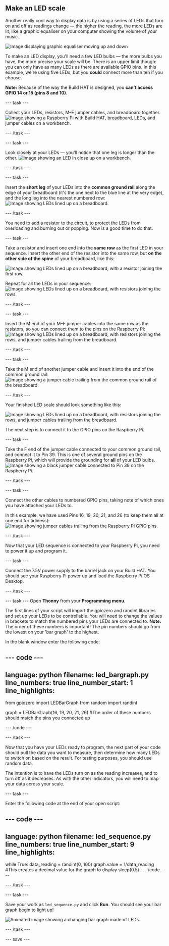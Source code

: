 ## Make an LED scale

Another really cool way to display data is by using a series of LEDs that turn on and off as readings change — the higher the reading, the more LEDs are lit; like a graphic equaliser on your computer showing the volume of your music.

![Image displaying graphic equaliser moving up and down](https://media.giphy.com/media/Hzt1XTt6gilFlK8Oea/giphy.gif)

To make an LED display, you'll need a few LED bulbs — the more bulbs you have, the more precise your scale will be. There is an upper limit though: you can only have as many LEDs as there are available GPIO pins. In this example, we're using five LEDs, but you **could** connect more than ten if you choose.

**Note:** Because of the way the Build HAT is designed, you **can't access GPIO 14 or 15 (pins 8 and 10)**.

--- task ---

Collect your LEDs, resistors, M–F jumper cables, and breadboard together. 
![Image showing a Raspberry Pi with Build HAT, breadboard, LEDs, and jumper cables on a workbench.](images/LEDbuild1.jpg)

--- /task ---

--- task ---

Look closely at your LEDs — you'll notice that one leg is longer than the other. 
![Image showing an LED in close up on a workbench.](images/LEDbuild2.jpg)

--- /task ---

--- task ---

Insert the **short leg** of your LEDs into the **common ground rail** along the edge of your breadboard (it's the one next to the blue line at the very edge), and the long leg into the nearest numbered row:
![Image showing LEDs lined up on a breadboard.](images/LEDbuild3.jpg)

--- /task ---

You need to add a resistor to the circuit, to protect the LEDs from overloading and burning out or popping. Now is a good time to do that.

--- task ---

Take a resistor and insert one end into the **same row** as the first LED in your sequence. Insert the other end of the resistor into the same row, but **on the other side of the spine** of your breadboard, like this:

![Image showing LEDs lined up on a breadboard, with a resistor joining the first row.](images/LEDbuild4.jpg)

Repeat for all the LEDs in your sequence:
![Image showing LEDs lined up on a breadboard, with resistors joining the rows.](images/LEDbuildX.jpg)

--- /task ---

--- task ---

Insert the M end of your M–F jumper cables into the same row as the resistors, so you can connect them to the pins on the Raspberry Pi: 
![Image showing LEDs lined up on a breadboard, with resistors joining the rows, and jumper cables trailing from the breadboard.](images/LEDbuild5.jpg)

--- /task ---

--- task ---

Take the M end of another jumper cable and insert it into the end of the common ground rail:
![Image showing a jumper cable trailing from the common ground rail of the breadboard.](images/LEDbuild6.jpg)

--- /task ---

Your finished LED scale should look something like this:

![Image showing LEDs lined up on a breadboard, with resistors joining the rows, and jumper cables trailing from the breadboard.](images/LEDbuild7.jpg)

The next step is to connect it to the GPIO pins on the Raspberry Pi. 

--- task ---

Take the F end of the jumper cable connected to your common ground rail, and connect it to Pin 39. This is one of several ground pins on the Raspberry Pi, which will provide the grounding for **all** of your LED bulbs.
![Image showing a black jumper cable connected to Pin 39 on the Raspberry Pi.](images/LEDbuild9.jpg)

--- /task ---

--- task ---

Connect the other cables to numbered GPIO pins, taking note of which ones you have attached your LEDs to. 

In this example, we have used Pins 16, 19, 20, 21, and 26 (to keep them all at one end for tidiness):
![Image showing jumper cables trailing from the Raspberry Pi GPIO pins.](images/LEDbuild10.jpg)

--- /task ---

Now that your LED sequence is connected to your Raspberry Pi, you need to power it up and program it. 

--- task ---

Connect the 7.5V power supply to the barrel jack on your Build HAT. You should see your Raspberry Pi power up and load the Raspberry Pi OS Desktop.

--- /task ---

--- task ---
Open **Thonny** from your **Programming menu**. 

The first lines of your script will import the gpiozero and randint libraries and set up your LEDs to be controllable. You will need to change the values in brackets to match the numbered pins your LEDs are connected to. **Note:** The order of these numbers is important! The pin numbers should go from the lowest on your 'bar graph' to the highest.

In the blank window enter the following code:

--- code ---
---
language: python
filename: led_bargraph.py
line_numbers: true
line_number_start: 1
line_highlights: 
---
from gpiozero import LEDBarGraph
from random import randint

graph = LEDBarGraph(16, 19, 20, 21, 26) #The order of these numbers should match the pins you connected up 

--- /code ---

--- /task ---

Now that you have your LEDs ready to program, the next part of your code should pull the data you want to measure, then determine how many LEDs to switch on based on the result. For testing purposes, you should use random data.

The intention is to have the LEDs turn on as the reading increases, and to turn off as it decreases. As with the other indicators, you will need to map your data across your scale. 

--- task ---

Enter the following code at the end of your open script:

--- code ---
---
language: python
filename: led_sequence.py
line_numbers: true
line_number_start: 9
line_highlights: 
---
while True:
  data_reading = randint(0, 100)
  graph.value = 1/data_reading #This creates a decimal value for the graph to display
  sleep(0.5)
--- /code ---

--- /task ---

--- task ---

Save your work as `led_sequence.py` and click **Run**. You should see your bar graph begin to light up!

![Animated image showing a changing bar graph made of LEDs.](images/LEDbuild.gif)

--- /task ---

--- save ---
